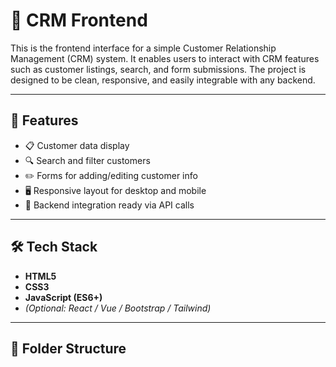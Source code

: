 # 🧾 CRM Frontend

This is the frontend interface for a simple Customer Relationship Management (CRM) system. It enables users to interact with CRM features such as customer listings, search, and form submissions. The project is designed to be clean, responsive, and easily integrable with any backend.

---

## 🚀 Features

- 📋 Customer data display
- 🔍 Search and filter customers
- ✏️ Forms for adding/editing customer info
- 🖥️ Responsive layout for desktop and mobile
- 🔗 Backend integration ready via API calls

---

## 🛠 Tech Stack

- **HTML5**
- **CSS3**
- **JavaScript (ES6+)**
- *(Optional: React / Vue / Bootstrap / Tailwind)*

---

## 📁 Folder Structure

